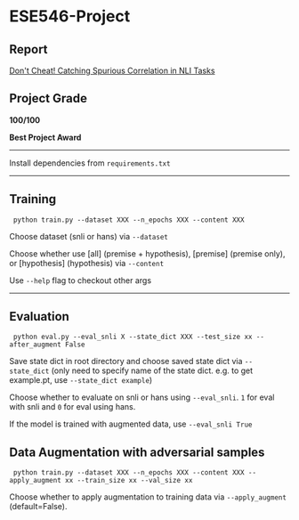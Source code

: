 # ESE546-Project

## Report
[Don't Cheat! Catching Spurious Correlation in NLI Tasks](Spurious_Correlation_in_NLI.pdf)

## Project Grade
**100/100** 

**Best Project Award**

---


Install dependencies from `requirements.txt`

---

## Training

` python train.py --dataset XXX --n_epochs XXX --content XXX`

Choose dataset (snli or hans) via `--dataset`

Choose whether use [all] (premise + hypothesis), [premise] (premise only), or [hypothesis] (hypothesis) via `--content`

Use `--help` flag to checkout other args

---

## Evaluation

` python eval.py --eval_snli X --state_dict XXX --test_size xx --after_augment False`

Save state dict in root directory and choose saved state dict via `--state_dict` (only need to specify name of the state dict. e.g. to get example.pt, use `--state_dict example`)

Choose whether to evaluate on snli or hans using `--eval_snli`. `1` for eval with snli and `0` for eval using hans.

If the model is trained with augmented data, use `--eval_snli True`

## Data Augmentation with adversarial samples

` python train.py --dataset XXX --n_epochs XXX --content XXX --apply_augment xx --train_size xx --val_size xx`

Choose whether to apply augmentation to training data via `--apply_augment` (default=False).
